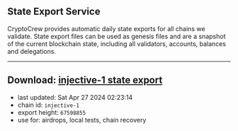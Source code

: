 ## State Export Service
CryptoCrew provides automatic daily state exports for all chains we validate. State export files can be used as genesis files and are a snapshot of the current blockchain state, including all validators, accounts, balances and delegations.

---
**Download: [injective-1 state export](https://dl-eu2.ccvalidators.com/SERVICE/injective/injective-1_export_67598855.json)**
---

- last updated: Sat Apr 27 2024 02:23:14
- chain id: `injective-1`
- export height: `67598855`
- use for: airdrops, local tests, chain recovery
